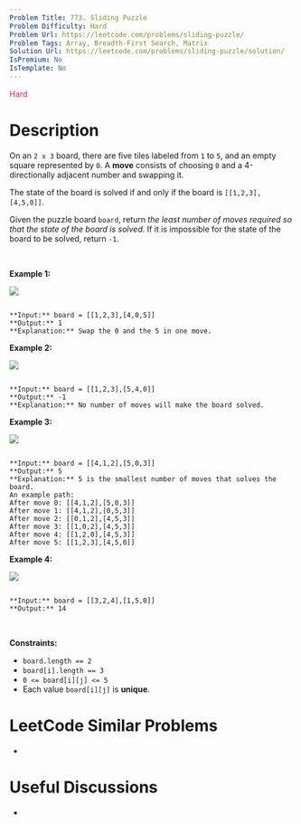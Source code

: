 ```yaml
---
Problem Title: 773. Sliding Puzzle
Problem Difficulty: Hard
Problem Url: https://leetcode.com/problems/sliding-puzzle/
Problem Tags: Array, Breadth-First Search, Matrix
Solution Url: https://leetcode.com/problems/sliding-puzzle/solution/
IsPremium: No
IsTemplate: No
---
```


<span style="color: rgb(233, 30, 99);">Hard</span>

# Description

On an `2 x 3` board, there are five tiles labeled from `1` to `5`, and an empty square represented by `0`. A **move** consists of choosing `0` and a 4-directionally adjacent number and swapping it.


The state of the board is solved if and only if the board is `[[1,2,3],[4,5,0]]`.


Given the puzzle board `board`, return *the least number of moves required so that the state of the board is solved*. If it is impossible for the state of the board to be solved, return `-1`.


 


**Example 1:**


![](https://assets.leetcode.com/uploads/2021/06/29/slide1-grid.jpg)

```

**Input:** board = [[1,2,3],[4,0,5]]
**Output:** 1
**Explanation:** Swap the 0 and the 5 in one move.

```

**Example 2:**


![](https://assets.leetcode.com/uploads/2021/06/29/slide2-grid.jpg)

```

**Input:** board = [[1,2,3],[5,4,0]]
**Output:** -1
**Explanation:** No number of moves will make the board solved.

```

**Example 3:**


![](https://assets.leetcode.com/uploads/2021/06/29/slide3-grid.jpg)

```

**Input:** board = [[4,1,2],[5,0,3]]
**Output:** 5
**Explanation:** 5 is the smallest number of moves that solves the board.
An example path:
After move 0: [[4,1,2],[5,0,3]]
After move 1: [[4,1,2],[0,5,3]]
After move 2: [[0,1,2],[4,5,3]]
After move 3: [[1,0,2],[4,5,3]]
After move 4: [[1,2,0],[4,5,3]]
After move 5: [[1,2,3],[4,5,0]]

```

**Example 4:**


![](https://assets.leetcode.com/uploads/2021/06/29/slide4-grid.jpg)

```

**Input:** board = [[3,2,4],[1,5,0]]
**Output:** 14

```

 


**Constraints:**


* `board.length == 2`
* `board[i].length == 3`
* `0 <= board[i][j] <= 5`
* Each value `board[i][j]` is **unique**.




# LeetCode Similar Problems

- []()

# Useful Discussions

- []()
